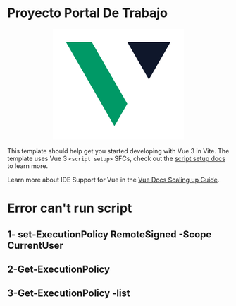 # Proyecto Portal De Trabajo

<!-- ![image alt](https://github.com/MiolaTomas/JobPortal/blob/main/src/assets/logo1.png?raw=true) -->

<p align="center">
  <img src="https://github.com/MiolaTomas/JobPortal/blob/main/src/assets/logo1.png?raw=true" alt="logo" />
</p>

This template should help get you started developing with Vue 3 in Vite. The template uses Vue 3 `<script setup>` SFCs, check out the [script setup docs](https://v3.vuejs.org/api/sfc-script-setup.html#sfc-script-setup) to learn more.

Learn more about IDE Support for Vue in the [Vue Docs Scaling up Guide](https://vuejs.org/guide/scaling-up/tooling.html#ide-support).

# Error can't run script

## 1- set-ExecutionPolicy RemoteSigned -Scope CurrentUser

## 2-Get-ExecutionPolicy

## 3-Get-ExecutionPolicy -list
